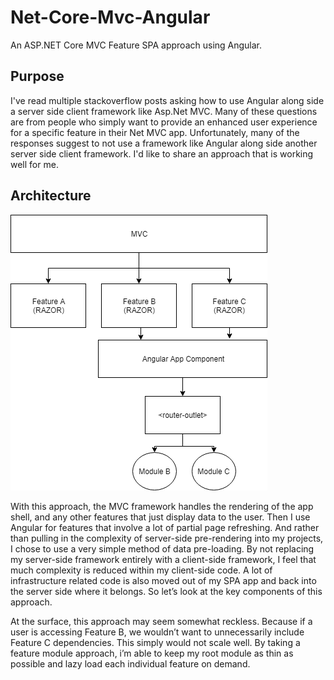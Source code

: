 # Net-Core-Mvc-Angular
An ASP.NET Core MVC Feature SPA approach using Angular.

## Purpose
I've read multiple stackoverflow posts asking how to use Angular along side a server side client framework like Asp.Net MVC. Many of these questions are from people who simply want to provide an enhanced user experience for a specific feature in their Net MVC app. Unfortunately, many of the responses suggest to not use a framework like Angular along side another server side client framework. I'd like to share an approach that is working well for me.

## Architecture
![Single App Component](https://github.com/mikelunn/net-core-mvc-angular/blob/master/AngularMvc.png)

With this approach, the MVC framework handles the rendering of the app shell, and any other features that just display data to the user. Then I use Angular for features that involve a lot of partial page refreshing. And rather than pulling in the complexity of server-side pre-rendering into my projects, I chose to use a very simple method of data pre-loading.
By not replacing my server-side framework entirely with a client-side framework, I feel that much complexity is reduced within my client-side code. A lot of infrastructure related code is also moved out of my SPA app and back into the server side where it belongs. So let’s look at the key components of this approach.

At the surface, this approach may seem somewhat reckless. Because if a user is accessing Feature B, we wouldn’t want to unnecessarily include Feature C dependencies. This simply would not scale well. By taking a feature module approach, i’m able to keep my root module as thin as possible and lazy load each individual feature on demand.


